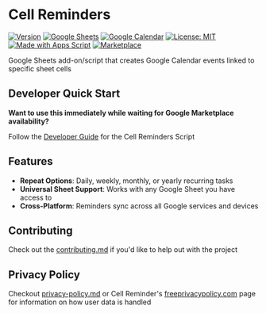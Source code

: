 # Cell Reminders

[![Version](https://img.shields.io/badge/version-1.0.0-blue.svg)](https://github.com/GAchuzia/cell-reminders)
[![Google Sheets](https://img.shields.io/badge/Google%20Sheets-supported-brightgreen)](https://www.google.com/sheets/about/)
[![Google Calendar](https://img.shields.io/badge/Google%20Calendar-supported-blue)](https://calendar.google.com/)
[![License: MIT](https://img.shields.io/badge/License-MIT-yellow.svg)](LICENSE)
[![Made with Apps Script](https://img.shields.io/badge/Made%20with-Apps%20Script-lightgrey)](https://developers.google.com/apps-script)
[![Marketplace](https://img.shields.io/badge/Google%20Workspace-Coming%20Soon-orange)](https://workspace.google.com/marketplace)

Google Sheets add-on/script that creates Google Calendar events linked to specific sheet cells

## Developer Quick Start

**Want to use this immediately while waiting for Google Marketplace availability?**

Follow the [Developer Guide](scripts/GUIDE.md#) for the Cell Reminders Script

## Features

- **Repeat Options**: Daily, weekly, monthly, or yearly recurring tasks
- **Universal Sheet Support**: Works with any Google Sheet you have access to
- **Cross-Platform**: Reminders sync across all Google services and devices

## Contributing

Check out the [contributing.md](contributing.md) if you'd like to help out with the project

## Privacy Policy

Checkout [privacy-policy.md](privacy-policy.md) or Cell Reminder's [freeprivacypolicy.com](https://www.freeprivacypolicy.com/live/a55ddcb7-0163-4e4b-9031-ed9b7066e9bc) page for information on how user data is handled
